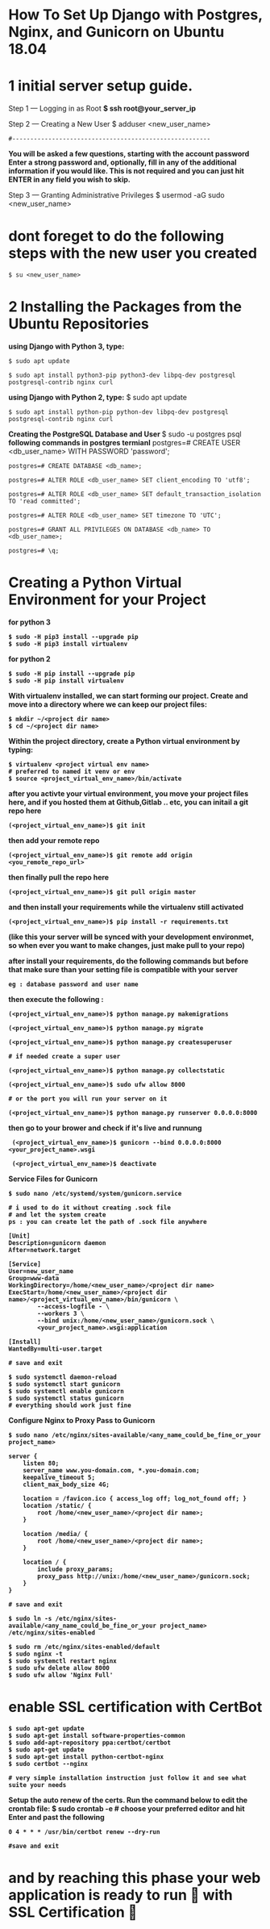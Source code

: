 # How To Set Up Django with Postgres, Nginx, and Gunicorn on Ubuntu 18.04

# 1 initial server setup guide.

Step 1 — Logging in as Root
    <strong>$ ssh root@your_server_ip</strong>

Step 2 — Creating a New User
    $ adduser <new_user_name>

    #-------------------------------------------------------
<strong>You will be asked a few questions, starting with the account password</strong>
<strong>Enter a strong password and, optionally, fill in any of the additional information if you would like. This is not required and you can just hit ENTER in any field you wish to skip.</strong>

Step 3 — Granting Administrative Privileges
    $ usermod -aG sudo <new_user_name>

# dont foreget to do the following steps with the new user you created

    $ su <new_user_name>

# 2 Installing the Packages from the Ubuntu Repositories

<strong>using Django with Python 3, type:</strong>

    $ sudo apt update

    $ sudo apt install python3-pip python3-dev libpq-dev postgresql postgresql-contrib nginx curl

<strong>using Django with Python 2, type:</strong>
    $ sudo apt update

    $ sudo apt install python-pip python-dev libpq-dev postgresql postgresql-contrib nginx curl

<strong> Creating the PostgreSQL Database and User </strong>
    $ sudo -u postgres psql
<strong>following commands in postgres termianl</strong>
    postgres=# CREATE USER <db_user_name> WITH PASSWORD 'password';

    postgres=# CREATE DATABASE <db_name>;

    postgres=# ALTER ROLE <db_user_name> SET client_encoding TO 'utf8';

    postgres=# ALTER ROLE <db_user_name> SET default_transaction_isolation TO 'read committed';

    postgres=# ALTER ROLE <db_user_name> SET timezone TO 'UTC';

    postgres=# GRANT ALL PRIVILEGES ON DATABASE <db_name> TO <db_user_name>;

    postgres=# \q;

# Creating a Python Virtual Environment for your Project

<strong> for python 3 <strong>

    $ sudo -H pip3 install --upgrade pip
    $ sudo -H pip3 install virtualenv


<strong> for python 2 <strong>

    $ sudo -H pip install --upgrade pip
    $ sudo -H pip install virtualenv


With virtualenv installed, we can start forming our project. Create and move
into a directory where we can keep our project files:

    $ mkdir ~/<project dir name>
    $ cd ~/<project dir name>

Within the project directory, create a Python virtual environment by typing:

    $ virtualenv <project virtual env name>
    # preferred to named it venv or env
    $ source <project_virtual_env_name>/bin/activate

after you activte your virtual environment, you move your project files here,
and if you hosted them at Github,Gitlab .. etc, you can initail a git repo here

    (<project_virtual_env_name>)$ git init

then add your remote repo

    (<project_virtual_env_name>)$ git remote add origin <you_remote_repo_url>

then finally pull the repo here

    (<project_virtual_env_name>)$ git pull origin master

and then install your requirements while the virtualenv still activated

    (<project_virtual_env_name>)$ pip install -r requirements.txt

(like this your server will be synced with your development environmet,
so when ever you want to make changes, just make pull to your repo)

after install your requirements, do the following commands
but before that make sure than your setting file is compatible with your server

    eg : database password and user name

then execute the following :

    (<project_virtual_env_name>)$ python manage.py makemigrations

    (<project_virtual_env_name>)$ python manage.py migrate

    (<project_virtual_env_name>)$ python manage.py createsuperuser

    # if needed create a super user

    (<project_virtual_env_name>)$ python manage.py collectstatic

    (<project_virtual_env_name>)$ sudo ufw allow 8000

    # or the port you will run your server on it

    (<project_virtual_env_name>)$ python manage.py runserver 0.0.0.0:8000

then go to your brower and check if it's live and runnung

     (<project_virtual_env_name>)$ gunicorn --bind 0.0.0.0:8000 <your_project_name>.wsgi
     
     (<project_virtual_env_name>)$ deactivate

Service Files for Gunicorn

    $ sudo nano /etc/systemd/system/gunicorn.service

    # i used to do it without creating .sock file
    # and let the system create
    ps : you can create let the path of .sock file anywhere

    [Unit]
    Description=gunicorn daemon
    After=network.target

    [Service]
    User=new_user_name
    Group=www-data
    WorkingDirectory=/home/<new_user_name>/<project dir name>
    ExecStart=/home/<new_user_name>/<project dir name>/<project_virtual_env_name>/bin/gunicorn \
            --access-logfile - \
            --workers 3 \
            --bind unix:/home/<new_user_name>/gunicorn.sock \
            <your_project_name>.wsgi:application

    [Install]
    WantedBy=multi-user.target

    # save and exit

    $ sudo systemctl daemon-reload
    $ sudo systemctl start gunicorn
    $ sudo systemctl enable gunicorn
    $ sudo systemctl status gunicorn
    # everything should work just fine

Configure Nginx to Proxy Pass to Gunicorn

    $ sudo nano /etc/nginx/sites-available/<any_name_could_be_fine_or_your project_name>

    server {
        listen 80;
        server_name www.you-domain.com, *.you-domain.com;
        keepalive_timeout 5;
        client_max_body_size 4G;

        location = /favicon.ico { access_log off; log_not_found off; }
        location /static/ {
            root /home/<new_user_name>/<project dir name>;
        }

        location /media/ {
            root /home/<new_user_name>/<project dir name>;
        }

        location / {
            include proxy_params;
            proxy_pass http://unix:/home/<new_user_name>/gunicorn.sock;
        }
    }

    # save and exit

    $ sudo ln -s /etc/nginx/sites-available/<any_name_could_be_fine_or_your project_name> /etc/nginx/sites-enabled

    $ sudo rm /etc/nginx/sites-enabled/default
    $ sudo nginx -t
    $ sudo systemctl restart nginx
    $ sudo ufw delete allow 8000
    $ sudo ufw allow 'Nginx Full'


# enable SSL certification with CertBot

    $ sudo apt-get update
    $ sudo apt-get install software-properties-common
    $ sudo add-apt-repository ppa:certbot/certbot
    $ sudo apt-get update
    $ sudo apt-get install python-certbot-nginx
    $ sudo certbot --nginx

    # very simple installation instruction just follow it and see what suite your needs

Setup the auto renew of the certs. Run the command below to edit the crontab file:
    $ sudo crontab -e
    # choose your preferred editor and hit Enter and past the following

    0 4 * * * /usr/bin/certbot renew --dry-run

    #save and exit

# and by reaching this phase your web application is ready to run 🚀 with SSL Certification 🔐
